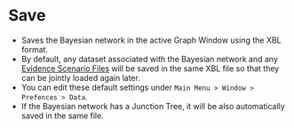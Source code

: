 # Save

* Saves the Bayesian network in the active Graph Window using the XBL format.
* By default, any dataset associated with the Bayesian network and any [Evidence Scenario Files](../data/evidence-scenario-file/) will be saved in the same XBL file so that they can be jointly loaded again later.&#x20;
* You can edit these default settings under `Main Menu > Window > Prefences > Data`.
* If the Bayesian network has a Junction Tree, it will be also automatically saved in the same file. &#x20;
